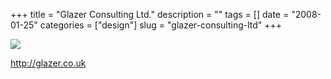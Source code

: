 +++
title = "Glazer Consulting Ltd."
description = ""
tags = []
date = "2008-01-25"
categories = ["design"]
slug = "glazer-consulting-ltd"
+++


 

  <div id="screens-thumbs" class="clearfix">
    <div class="txt-center" id="design-submission"><a href="http://glazer.co.uk/"><img id='bluga-thumbnail-1100' class='bluga-thumbnail large' src='/media/bluga/
wt47f28203e70d2_0.jpg'/></a></div>  
  </div>   
<p><a href="http://glazer.co.uk/">http://glazer.co.uk</a></p>




